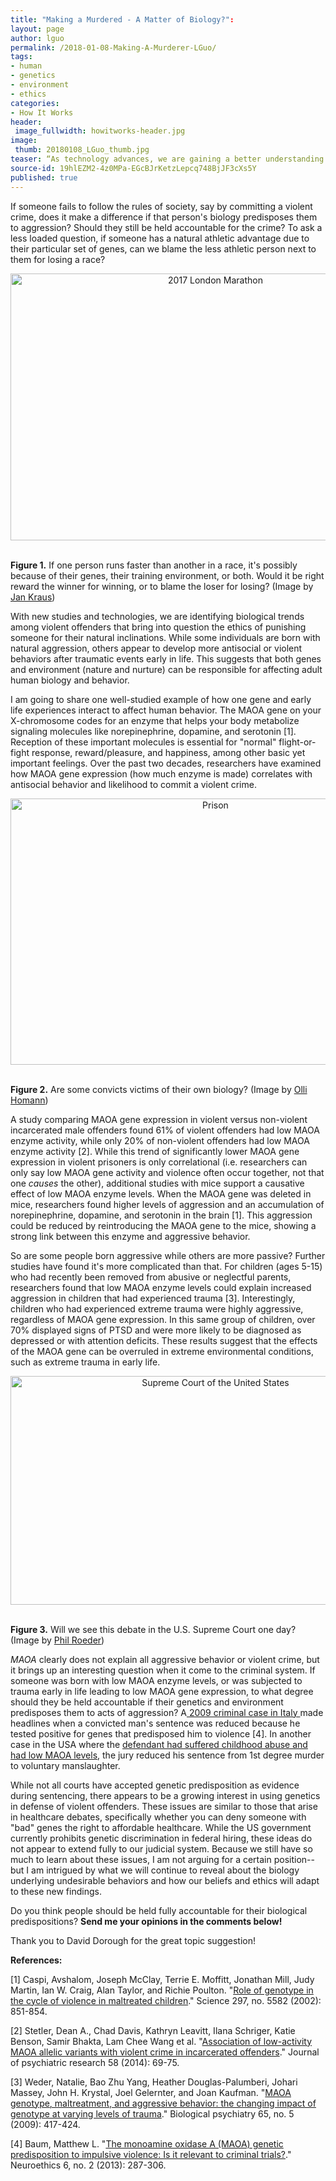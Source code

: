 ```yaml
---
title: "Making a Murdered - A Matter of Biology?":
layout: page
author: lguo
permalink: /2018-01-08-Making-A-Murderer-LGuo/
tags:
- human
- genetics
- environment
- ethics
categories:
- How It Works
header:
 image_fullwidth: howitworks-header.jpg
image:
 thumb: 20180108_LGuo_thumb.jpg
teaser: “As technology advances, we are gaining a better understanding of how biology underlies human behavior. When it comes to crime, can we blame someone’s biology?”
source-id: 19hlEZM2-4z0MPa-EGcBJrKetzLepcq748BjJF3cXs5Y
published: true
---
```

If someone fails to follow the rules of society, say by committing a violent crime, does it make a difference if that person's biology predisposes them to aggression? Should they still be held accountable for the crime? To ask a less loaded question, if someone has a natural athletic advantage due to their particular set of genes, can we blame the less athletic person next to them for losing a race? 

<center><a data-flickr-embed="true"  href="https://www.flickr.com/photos/johny/34299169636/in/photolist-UfUdaJ-9LkLgQ-pp6RD3-pVxcZJ-dtKnaU-egQf83-aCPiUn-9LiKZV-Gzu981-9LiH4e-9LiHYz-9LiRRT-713USq-6hgvuH-d9U76i-e2WnuG-egJuQB-6hzgKm-6hubWt-asbu9i-6n9f4X-714PE9-714i59-egQe9q-6hvc8g-713UL1-6hv9WX-6n9gX2-6n9shH-6hmmdP-6hguq8-6ZZfLz-n5andW-Es6Vrb-d9UdgY-d6xqW9-6ZZ6RD-d6weLm-6hudXv-e2QD8t-e2QMU2-6ZYXNB-bBY7NJ-7WctbG-e2X2Ej-6hvcCX-e2RaQ8-d9TX2Q-6ZZkGF-714jq1" title="2017 London Marathon"><img src="https://farm3.staticflickr.com/2848/34299169636_77a45d9559_z.jpg" width="640" height="427" alt="2017 London Marathon"></a><script async src="//embedr.flickr.com/assets/client-code.js" charset="utf-8"></script></center><br>

**Figure 1.** If one person runs faster than another in a race, it's possibly because of their genes, their training environment, or both. Would it be right reward the winner for winning, or to blame the loser for losing? (Image by [Jan Kraus](https://www.flickr.com/photos/johny/))

With new studies and technologies, we are identifying biological trends among violent offenders that bring into question the ethics of punishing someone for their natural inclinations. While some individuals are born with natural aggression, others appear to develop more antisocial or violent behaviors after traumatic events early in life. This suggests that both genes and environment (nature and nurture) can be responsible for affecting adult human biology and behavior. 

I am going to share one well-studied example of how one gene and early life experiences interact to affect human behavior. The MAOA gene on your X-chromosome codes for an enzyme that helps your body metabolize signaling molecules like norepinephrine, dopamine, and serotonin [1]. Reception of these important molecules is essential for "normal" flight-or-fight response, reward/pleasure, and happiness, among other basic yet important feelings. Over the past two decades, researchers have examined how MAOA gene expression (how much enzyme is made) correlates with antisocial behavior and likelihood to commit a violent crime.  

<center><a data-flickr-embed="true"  href="https://www.flickr.com/photos/maecces/32954672662/in/photolist-Sd6j4q-7nxiDY-oLTQxK-WM52qq-ok6u8A-74X2ve-WeaRMQ-ni5k27-W15mYg-7g6rLq-751WqQ-9SV7R8-74X2uv-751Wrq-751WkL-epX7W-5LpRc-bjXG5C-Denvf-PRuwJ-PRuuJ-4YQhwF-7zNboJ-RWDR7i-7E3G5f-88CRgD-PRv4y-v4qnX-RUPDve-6MJUwb-ag95L3-dSKeSN-SKzBws-UxRCji-UWFZLp-VWo5q5-51TZJM-cjccAL-hDpun-XeQFKJ-VivvUa-8HwakH-5FfAvr-4cFrhv-2AqKnn-5iFN7S-c4EpuE-PRuoW-6aYqHF-dW4nRT" title="Prison"><img src="https://farm3.staticflickr.com/2688/32954672662_4ca175749f_z.jpg" width="640" height="426" alt="Prison"></a><script async src="//embedr.flickr.com/assets/client-code.js" charset="utf-8"></script></center><br>

**Figure 2.** Are some convicts victims of their own biology? (Image by [Olli Homann](https://www.flickr.com/photos/maecces/32954672662/in/photolist-Sd6j4q-7nxiDY-oLTQxK-WM52qq-ok6u8A-74X2ve-WeaRMQ-ni5k27-W15mYg-7g6rLq-751WqQ-9SV7R8-74X2uv-751Wrq-751WkL-epX7W-5LpRc-bjXG5C-Denvf-PRuwJ-PRuuJ-4YQhwF-7zNboJ-RWDR7i-7E3G5f-88CRgD-PRv4y-v4qnX-RUPDve-6MJUwb-ag95L3-dSKeSN-SKzBws-UxRCji-UWFZLp-VWo5q5-51TZJM-cjccAL-hDpun-XeQFKJ-VivvUa-8HwakH-5FfAvr-4cFrhv-2AqKnn-5iFN7S-c4EpuE-PRuoW-6aYqHF-dW4nRT))

A study comparing MAOA gene expression in violent versus non-violent incarcerated male offenders found 61% of violent offenders had low MAOA enzyme activity, while only 20% of non-violent offenders had low MAOA enzyme activity [2]. While this trend of significantly lower MAOA gene expression in violent prisoners is only correlational (i.e. researchers can only say low MAOA gene activity and violence often occur together, not that one *causes* the other), additional studies with mice support a causative effect of low MAOA enzyme levels. When the MAOA gene was deleted in mice, researchers found higher levels of aggression and an accumulation of norepinephrine, dopamine, and serotonin in the brain [1]. This aggression could be reduced by reintroducing the MAOA gene to the mice, showing a strong link between this enzyme and aggressive behavior. 

So are some people born aggressive while others are more passive? Further studies have found it's more complicated than that. For children (ages 5-15) who had recently been removed from abusive or neglectful parents, researchers found that low MAOA enzyme levels could explain increased aggression in children that had experienced trauma [3]. Interestingly, children who had experienced extreme trauma were highly aggressive, regardless of MAOA gene expression. In this same group of children,  over 70% displayed signs of PTSD and were more likely to be diagnosed as depressed or with attention deficits. These results suggest that the effects of the MAOA gene can be overruled in extreme environmental conditions, such as extreme trauma in early life. 

<center><a data-flickr-embed="true"  href="https://www.flickr.com/photos/tabor-roeder/5554035521/in/photolist-9sMTg8-p9xYAF-atFVp5-W3V2z3-bkUna-UfBbd6-atFWeo-BTiW4C-pr411g-fKNuRK-pr3Zt4-dScHJa-p9xZ4K-WEGWmA-9sMQEz-6JrLVJ-HwyJuy-7enj5H-e6yesL-4sSq7u-RXzELa-nUrSF9-2nDJE-sf7K66-qMQXDS-qt883V-8Hd8CE-dvKgxw-fZFCte-iJnkrF-pr42KD-8ptSBb-7G45dy-4HCEEs-fP2SNT-9Yg298-a4noq9-9Yg2Ze-8N8abW-obWFCD-obDjyK-32QGcN-56Wqto-k9QZZW-aGXaKR-9sMMC6-8Xyi5Z-nUskXn-8FAT5j-fZG3qa" title="Supreme Court of the United States"><img src="https://farm6.staticflickr.com/5269/5554035521_899ffc8f87_z.jpg" width="640" height="366" alt="Supreme Court of the United States"></a><script async src="//embedr.flickr.com/assets/client-code.js" charset="utf-8"></script></center><br>

**Figure 3.** Will we see this debate in the U.S. Supreme Court one day? (Image by [Phil Roeder](https://www.flickr.com/photos/tabor-roeder/5554035521/in/photolist-9sMTg8-p9xYAF-atFVp5-W3V2z3-bkUna-UfBbd6-atFWeo-BTiW4C-pr411g-fKNuRK-pr3Zt4-dScHJa-p9xZ4K-WEGWmA-9sMQEz-6JrLVJ-HwyJuy-7enj5H-e6yesL-4sSq7u-RXzELa-nUrSF9-2nDJE-sf7K66-qMQXDS-qt883V-8Hd8CE-dvKgxw-fZFCte-iJnkrF-pr42KD-8ptSBb-7G45dy-4HCEEs-fP2SNT-9Yg298-a4noq9-9Yg2Ze-8N8abW-obWFCD-obDjyK-32QGcN-56Wqto-k9QZZW-aGXaKR-9sMMC6-8Xyi5Z-nUskXn-8FAT5j-fZG3qa))

*MAOA* clearly does not explain all aggressive behavior or violent crime, but it brings up an interesting question when it come to the criminal system. If someone was born with low MAOA enzyme levels, or was subjected to trauma early in life leading to low MAOA gene expression, to what degree should they be held accountable if their genetics and environment predisposes them to acts of aggression? A[ 2009 criminal case in Italy ](http://www.nature.com/news/2009/091030/full/news.2009.1050.html)made headlines when a convicted man's sentence was reduced because he tested positive for genes that predisposed him to violence [4]. In another case in the USA where the [defendant had suffered childhood abuse and had low MAOA levels](http://www.npr.org/templates/story/story.php?storyId=128043329), the jury reduced his sentence from 1st degree murder to voluntary manslaughter. 

While not all courts have accepted genetic predisposition as evidence during sentencing, there appears to be a growing interest in using genetics in defense of violent offenders. These issues are similar to those that arise in healthcare debates, specifically whether you can deny someone with "bad" genes the right to affordable healthcare. While the US government currently prohibits genetic discrimination in federal hiring, these ideas do not appear to extend fully to our judicial system. Because we still have so much to learn about these issues, I am not arguing for a certain position--but I am intrigued by what we will continue to reveal about the biology underlying undesirable behaviors and how our beliefs and ethics will adapt to these new findings. 

Do you think people should be held fully accountable for their biological predispositions? **Send me your opinions in the comments below!** 

Thank you to David Dorough for the great topic suggestion! 

**References:**

[1] Caspi, Avshalom, Joseph McClay, Terrie E. Moffitt, Jonathan Mill, Judy Martin, Ian W. Craig, Alan Taylor, and Richie Poulton. "[Role of genotype in the cycle of violence in maltreated children](https://www.researchgate.net/profile/Joseph_McClay/publication/11224381_Role_of_Genotype_in_the_Cycle_of_Violence_in_Maltreated_Children/links/0912f50b4f108dce50000000.pdf)." Science 297, no. 5582 (2002): 851-854.

[2] Stetler, Dean A., Chad Davis, Kathryn Leavitt, Ilana Schriger, Katie Benson, Samir Bhakta, Lam Chee Wang et al. "[Association of low-activity MAOA allelic variants with violent crime in incarcerated offenders](https://www-ncbi-nlm-nih-gov.silk.library.umass.edu/pmc/articles/PMC4369574/)." Journal of psychiatric research 58 (2014): 69-75.

[3] Weder, Natalie, Bao Zhu Yang, Heather Douglas-Palumberi, Johari Massey, John H. Krystal, Joel Gelernter, and Joan Kaufman. "[MAOA genotype, maltreatment, and aggressive behavior: the changing impact of genotype at varying levels of trauma](https://www-ncbi-nlm-nih-gov.silk.library.umass.edu/pmc/articles/PMC3816252/)." Biological psychiatry 65, no. 5 (2009): 417-424.

[4] Baum, Matthew L. "[The monoamine oxidase A (MAOA) genetic predisposition to impulsive violence: Is it relevant to criminal trials?](http://www.pc.rhul.ac.uk/sites/rheg/wp-content/uploads/2011/12/genetic-italy-case.pdf)." Neuroethics 6, no. 2 (2013): 287-306.

